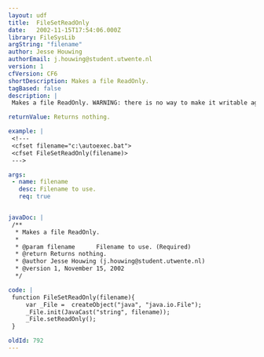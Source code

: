 ```yaml
---
layout: udf
title:  FileSetReadOnly
date:   2002-11-15T17:54:06.000Z
library: FileSysLib
argString: "filename"
author: Jesse Houwing
authorEmail: j.houwing@student.utwente.nl
version: 1
cfVersion: CF6
shortDescription: Makes a file ReadOnly.
tagBased: false
description: |
 Makes a file ReadOnly. WARNING: there is no way to make it writable again from Coldfusion. It uses the standard Java File object, which makes it very fast under Coldfusion MX.

returnValue: Returns nothing.

example: |
 <!---
 <cfset filename="c:\autoexec.bat">
 <cfset FileSetReadOnly(filename)>
 --->

args:
 - name: filename
   desc: Filename to use.
   req: true


javaDoc: |
 /**
  * Makes a file ReadOnly.
  * 
  * @param filename      Filename to use. (Required)
  * @return Returns nothing. 
  * @author Jesse Houwing (j.houwing@student.utwente.nl) 
  * @version 1, November 15, 2002 
  */

code: |
 function FileSetReadOnly(filename){
     var _File =  createObject("java", "java.io.File");
     _File.init(JavaCast("string", filename));
     _File.setReadOnly();
 }

oldId: 792
---
```


